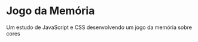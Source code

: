 <h1>Jogo da Memória</h1>

Um estudo de JavaScript e CSS desenvolvendo um jogo da memória sobre cores
